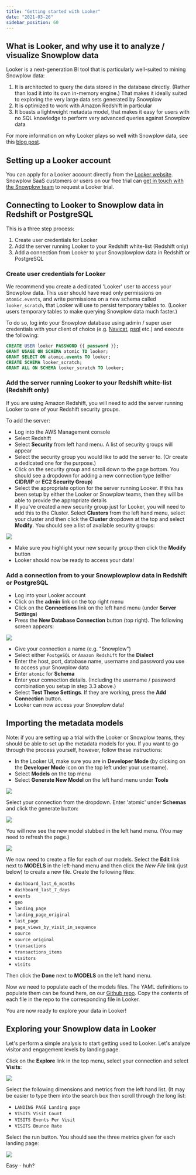 ```yaml
---
title: "Getting started with Looker"
date: "2021-03-26"
sidebar_position: 60
---
```


## What is Looker, and why use it to analyze / visualize Snowplow data

Looker is a next-generation BI tool that is particularly well-suited to mining Snowplow data:

1. It is architected to query the data stored in the database directly. (Rather than load it into its own in-memory engine.) That makes it ideally suited to exploring the very large data sets generated by Snowplow
2. It is optimized to work with Amazon Redshift in particular
3. It boasts a lightweight metadata model, that makes it easy for users with no SQL knowledge to perform very advanced queries against Snowplow data

For more information on why Looker plays so well with Snowplow data, see this [blog post](http://snowplowanalytics.com/blog/2013/12/10/introducing-looker-a-fresh-approach-to-bi-on-snowplow-data/).

## Setting up a Looker account

You can apply for a Looker account directly from the [Looker website](http://www.looker.com/). Snowplow SaaS customers or users on our free trial can [get in touch with the Snowplow team](mailto:contact@snowplowanalytics.com) to request a Looker trial.

## Connecting to Looker to Snowplow data in Redshift or PostgreSQL

This is a three step process:

1. Create user credentials for Looker
2. Add the server running Looker to your Redshift white-list (Redshift only)
3. Add a connection from Looker to your Snowplowplow data in Redshift or PostgreSQL

### Create user credentials for Looker

We recommend you create a dedicated 'Looker' user to access your Snowplow data. This user should have read only permissions on `atomic.events`, and write permissions on a new schema called `looker_scratch`, that Looker will use to persist temporary tables to. (Looker users temporary tables to make querying Snowplow data much faster.)

To do so, log into your Snowplow database using admin / super user credentials with your client of choice (e.g. [Navicat](http://www.navicat.com/), [psql](http://www.postgresql.org/docs/9.2/static/app-psql.html) etc.) and execute the following:

```sql
CREATE USER looker PASSWORD {{ password }};
GRANT USAGE ON SCHEMA atomic TO looker;
GRANT SELECT ON atomic.events TO looker;
CREATE SCHEMA looker_scratch;
GRANT ALL ON SCHEMA looker_scratch TO looker;
```

### Add the server running Looker to your Redshift white-list (Redshift only)

If you are using Amazon Redshift, you will need to add the server running Looker to one of your Redshift security groups.

To add the server:

- Log into the AWS Management console
- Select Redshift
- Select **Security** from left hand menu. A list of security groups will appear
- Select the security group you would like to add the server to. (Or create a dedicated one for the purpose.)
- Click on the security group and scroll down to the page bottom. You should see a dropdown for adding a new connection type (either **CIDR/IP** or **EC2 Security Group**)
- Select the appropriate option for the server running Looker. If this has been setup by either the Looker or Snowplow teams, then they will be able to provide the appropriate details
- If you've created a new security group just for Looker, you will need to add this to the Cluster. Select **Clusters** from the left hand menu, select your cluster and then click the **Cluster** dropdown at the top and select **Modify**. You should see a list of available security groups:

![](images/2.jpeg)

- Make sure you highlight your new security group then click the **Modify** button
- Looker should now be ready to access your data!

### Add a connection from to your Snowplowplow data in Redshift or PostgreSQL

- Log into your Looker account
- Click on the **admin** link on the top right menu
- Click on the **Connections** link on the left hand menu (under **Server Settings**)
- Press the **New Database Connection** button (top right). The following screen appears:

![](images/1.jpeg)

- Give your connection a name (e.g. "Snowplow")
- Select either `PostgeSQL` or `Amazon Redshift` for the **Dialect**
- Enter the host, port, database name, username and password you use to access your Snowplow data
- Enter `atomic` for **Schema**
- Enter your connection details. (Including the username / password combination you setup in step 3.3 above.)
- Select **Test These Settings**. If they are working, press the **Add Connection** button.
- Looker can now access your Snowplow data!

## Importing the metadata models

Note: if you are setting up a trial with the Looker or Snowplow teams, they should be able to set up the metadata models for you. If you want to go through the process yourself, however, follow these instructions:

- In the Looker UI, make sure you are in **Developer Mode** (by clicking on the **Developer Mode** icon on the top left under your username).
- Select **Models** on the top menu
- Select **Generate New Model** on the left hand menu under **Tools**

![](images/3.jpeg)

Select your connection from the dropdown. Enter 'atomic' under **Schemas** and click the generate button:

![](images/4.jpeg)

You will now see the new model stubbed in the left hand menu. (You may need to refresh the page.)

![](images/5.jpeg)

We now need to create a file for each of our models. Select the **Edit** link next to **MODELS** in the left-hand menu and then click the _New File_ link (just below) to create a new file. Create the following files:

- `dashboard_last_6_months`
- `dashboard_last_7_days`
- `events`
- `geo`
- `landing_page`
- `landing_page_original`
- `last_page`
- `page_views_by_visit_in_sequence`
- `source`
- `source_original`
- `transactions`
- `transactions_items`
- `visitors`
- `visits`

Then click the **Done** next to **MODELS** on the left hand menu.

Now we need to populate each of the models files. The YAML definitions to populate them can be found here, on our [Github repo](https://github.com/snowplow/snowplow/tree/master/5-data-modeling/web-model/looker). Copy the contents of each file in the repo to the corresponding file in Looker.

You are now ready to explore your data in Looker!

## Exploring your Snowplow data in Looker

Let's perform a simple analysis to start getting used to Looker. Let's analyze visitor and engagement levels by landing page.

Click on the **Explore** link in the top menu, select your connection and select **Visits**:

![](images/6.jpeg)

Select the following dimensions and metrics from the left hand list. (It may be easier to type them into the search box then scroll through the long list:

- `LANDING PAGE Landing page`
- `VISITS Visit Count`
- `VISITS Events Per Visit`
- `VISITS Bounce Rate`

Select the run button. You should see the three metrics given for each landing page:

![](images/7.jpeg)

Easy - huh?
